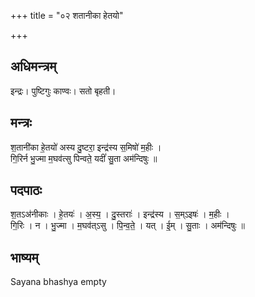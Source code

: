 +++
title = "०२ शतानीका हेतयो"

+++
## अधिमन्त्रम्
इन्द्रः। पुष्टिगुः काण्वः। सतो बृहती।

## मन्त्रः
श॒तानी॑का हे॒तयो॑ अस्य दु॒ष्टरा॒ इन्द्र॑स्य स॒मिषो॑ म॒हीः ।  
गि॒रिर्न भु॒ज्मा म॒घव॑त्सु पिन्वते॒ यदीं॑ सु॒ता अम॑न्दिषुः ॥

## पदपाठः
श॒तऽअ॑नीकाः । हे॒तयः॑ । अ॒स्य॒ । दु॒स्तराः॑ । इन्द्र॑स्य । स॒म्ऽइषः॑ । म॒हीः ।  
गि॒रिः । न । भु॒ज्मा । म॒घव॑त्ऽसु । पि॒न्व॒ते॒ । यत् । ई॒म् । सु॒ताः । अम॑न्दिषुः ॥

## भाष्यम्
Sayana bhashya empty